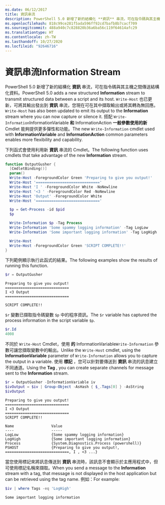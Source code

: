 ```yaml
---
ms.date: 06/12/2017
title: 資訊串流
description: PowerShell 5.0 新增了新的結構化 **資訊** 串流，可在指令碼與其主機之間傳送結構化資料。
ms.openlocfilehash: 818c99ce281f5ada596ff92cd7bafb8b7cacf709
ms.sourcegitcommit: 488a940c7c828820b36a6ba56c119f64614afc29
ms.translationtype: HT
ms.contentlocale: zh-TW
ms.lasthandoff: 10/27/2020
ms.locfileid: "92646716"
---
```

# <a name="information-stream"></a><span data-ttu-id="642f7-103">資訊串流</span><span class="sxs-lookup"><span data-stu-id="642f7-103">Information Stream</span></span>

<span data-ttu-id="642f7-104">PowerShell 5.0 新增了新的結構化 **資訊** 串流，可在指令碼與其主機之間傳送結構化資料。</span><span class="sxs-lookup"><span data-stu-id="642f7-104">PowerShell 5.0 adds a new structured **Information** stream to transmit structured data between a script and its host.</span></span> <span data-ttu-id="642f7-105">`Write-Host` 也已更新，可將其輸出發出到 **資訊** 串流，您現在可在其中擷取輸出或將其轉為無回應。</span><span class="sxs-lookup"><span data-stu-id="642f7-105">`Write-Host` has also been updated to emit its output to the **Information** stream where you can now capture or silence it.</span></span> <span data-ttu-id="642f7-106">搭配 `Write-Information`InformationVariable **和** InformationAction **一般參數使用的新** Cmdlet 能夠提供更多彈性和功能。</span><span class="sxs-lookup"><span data-stu-id="642f7-106">The new `Write-Information` cmdlet used with **InformationVariable** and **InformationAction** common parameters enables more flexibility and capability.</span></span>

<span data-ttu-id="642f7-107">下列函式會使用利用新 **資訊** 串流的 Cmdlet。</span><span class="sxs-lookup"><span data-stu-id="642f7-107">The following function uses cmdlets that take advantage of the new **Information** stream.</span></span>

```powershell
function OutputGusher {
  [CmdletBinding()]
  param()
  Write-Host -ForegroundColor Green 'Preparing to give you output!'
  Write-Host '============================='
  Write-Host 'I ' -ForegroundColor White -NoNewline
  Write-Host '<3 ' -ForegroundColor Red -NoNewline
  Write-Host 'Output' -ForegroundColor White
  Write-Host '============================='

  $p = Get-Process -id $pid
  $p

  Write-Information $p -Tag Process
  Write-Information 'Some spammy logging information' -Tag LogLow
  Write-Information 'Some important logging information' -Tag LogHigh

  Write-Host
  Write-Host -ForegroundColor Green 'SCRIPT COMPLETE!!'
}
```

<span data-ttu-id="642f7-108">下列範例顯示執行此函式的結果。</span><span class="sxs-lookup"><span data-stu-id="642f7-108">The following examples show the results of running this function.</span></span>

```powershell
$r = OutputGusher
```

```Output
Preparing to give you output!
=============================
I <3 Output
=============================

SCRIPT COMPLETE!!
```

<span data-ttu-id="642f7-109">`$r` 變數已擷取指令碼變數 `$p` 中的程序資訊。</span><span class="sxs-lookup"><span data-stu-id="642f7-109">The `$r` variable has captured the process information in the script variable `$p`.</span></span>

```powershell
$r.Id
4008
```

<span data-ttu-id="642f7-110">不同於 `Write-Host` Cmdlet，使用 **的** InformationVariable`Write-Information` 參數可讓您擷取變數中的輸出。</span><span class="sxs-lookup"><span data-stu-id="642f7-110">Unlike the `Write-Host` cmdlet, using the **InformationVariable** parameter of `Write-Information` allows you to capture the output in a variable.</span></span> <span data-ttu-id="642f7-111">使用 **標記** ，您可以針對要傳送到 **資訊** 串流的訊息建立不同通道。</span><span class="sxs-lookup"><span data-stu-id="642f7-111">Using the **Tag** , you can create separate channels for message sent to the **Information** stream.</span></span>

```powershell
$r = OutputGusher -InformationVariable iv
$ivOutput = $iv | Group-Object -AsHash { $_.Tags[0] } -AsString
$ivOutput
```

```Output
Preparing to give you output!
=============================
I <3 Output
=============================
SCRIPT COMPLETE!!

Name                 Value
----                 -----
LogLow               {Some spammy logging information}
LogHigh              {Some important logging information}
Process              {System.Diagnostics.Process (powershell)}
PSHOST               {Preparing to give you output!, =============================, I , <3 ...}
```

<span data-ttu-id="642f7-112">當您使用標記來將訊息傳送到 **資訊** 串流時，該訊息不會顯示於主應用程式中，但可使用標記名稱來擷取。</span><span class="sxs-lookup"><span data-stu-id="642f7-112">When you send a message to the **Information** stream with a tag, that message is not displayed in the host application but can be retrieved using the tag name.</span></span> <span data-ttu-id="642f7-113">例如：</span><span class="sxs-lookup"><span data-stu-id="642f7-113">For example:</span></span>

```powershell
$iv | where Tags -eq 'LogHigh'
```

```Output
Some important logging information
```
